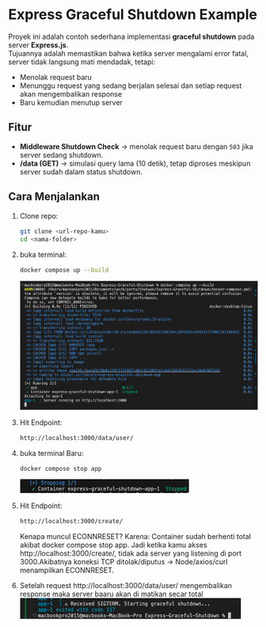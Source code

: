 # Express Graceful Shutdown Example

Proyek ini adalah contoh sederhana implementasi **graceful shutdown** pada server **Express.js**.  
Tujuannya adalah memastikan bahwa ketika server mengalami error fatal, server tidak langsung mati mendadak, tetapi:
- Menolak request baru
- Menunggu request yang sedang berjalan selesai dan setiap request akan mengembalikan response
- Baru kemudian menutup server

## Fitur
- **Middleware Shutdown Check** → menolak request baru dengan `503` jika server sedang shutdown.
- **/data (GET)** → simulasi query lama (10 detik), tetap diproses meskipun server sudah dalam status shutdown.

## Cara Menjalankan
1. Clone repo:
   ```bash
   git clone <url-repo-kamu>
   cd <nama-folder>
   ```
   
2. buka terminal:
   ```bash
   docker compose up --build
   ```
   ![alt text](<Screen Shot 2025-10-02 at 16.09.15.png>)

3. Hit Endpoint:
    ```bash
    http://localhost:3000/data/user/
    ```

4. buka terminal Baru:
    ```bash
    docker compose stop app
    ```
    ![alt text](<Screen Shot 2025-10-02 at 16.27.38.png>)
   
5. Hit Endpoint:
    ```bash
    http://localhost:3000/create/
    ```
    Kenapa muncul ECONNRESET?
    Karena:
      Container sudah berhenti total akibat docker compose stop app.
      Jadi ketika kamu akses http://localhost:3000/create/, tidak ada server yang listening di port 3000.Akibatnya koneksi TCP ditolak/diputus → Node/axios/curl menampilkan ECONNRESET.
6. Setelah request http://localhost:3000/data/user/ mengembalikan response maka server baaru akan di matikan secar total
   ![alt text](image.png)